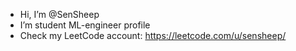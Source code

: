 - Hi, I’m @SenSheep
- I’m student ML-engineer profile
- Check my LeetCode account: https://leetcode.com/u/sensheep/
